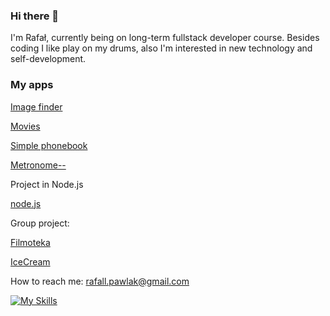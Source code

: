 ### Hi there 👋 
I'm Rafał, currently being on long-term fullstack developer course. Besides coding I like play on my drums, also I'm interested in new technology and self-development.

### My apps

[Image finder](https://rafallpawlak.github.io/goit-js-hw-11/)

[Movies](https://rafallpawlak.github.io/goit-react-hw-05-movies)

[Simple phonebook](https://rafallpawlak.github.io/goit-react-hw-08-phonebook/)

[Metronome--](https://rafallpawlak.github.io/Metronome--/)

Project in Node.js 

[node.js](https://github.com/RafallPawlak/nodejs-homework-goit)

Group project:

[Filmoteka](https://rafallpawlak.github.io/filmoteka-group-3/)

[IceCream](https://rafallpawlak.github.io/grupa-7/)

How to reach me: rafall.pawlak@gmail.com
<!--
**RafallPawlak/RafallPawlak** is a ✨ _special_ ✨ repository because its `README.md` (this file) appears on your GitHub profile.

Here are some ideas to get you started:

- 🔭 I’m currently working on ...
- 🌱 I’m currently learning ...
- 👯 I’m looking to collaborate on ...
- 🤔 I’m looking for help with ...
- 💬 Ask me about ...
- 📫 How to reach me: rafall.pawlak@gmail.com
- 😄 Pronouns: ...
- ⚡ Fun fact: ...
-->
[![My Skills](https://skillicons.dev/icons?i=js,react,redux,nodejs,express,mongodb,vscode,github,postman,css,sass,html,figma&perline=5)](https://skillicons.dev)
